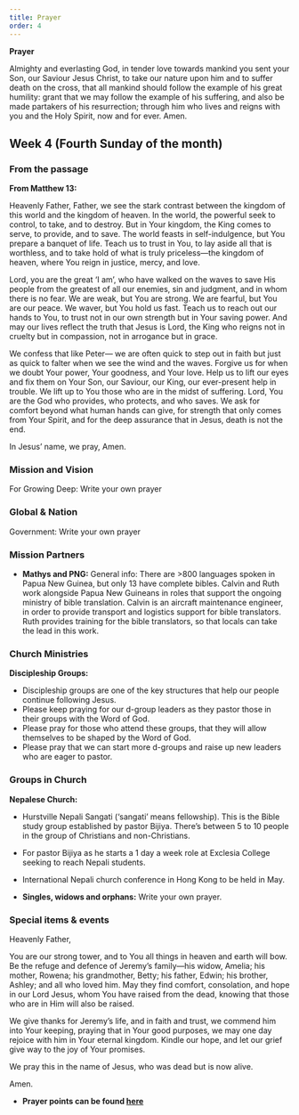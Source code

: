 ```yaml
---
title: Prayer
order: 4
---
```

**Prayer**

Almighty and everlasting God, in tender love towards mankind you sent your Son, our Saviour Jesus Christ, to take our nature upon him and to suffer death on the cross, that all mankind should follow the example of his great humility: grant that we may follow the example of his suffering, and also be made partakers of his resurrection; through him who lives and reigns with you and the Holy Spirit, now and for ever. Amen.



## Week 4 (Fourth Sunday of the month)

### From the passage ###
**From Matthew 13:**

Heavenly Father,
Father, we see the stark contrast between the kingdom of this world and the kingdom of heaven. In the world, the powerful seek to control, to take, and to destroy. But in Your kingdom, the King comes to serve, to provide, and to save. The world feasts in self-indulgence, but You prepare a banquet of life. Teach us to trust in You, to lay aside all that is worthless, and to take hold of what is truly priceless—the kingdom of heaven, where You reign in justice, mercy, and love.

Lord, you are the great ‘I am’, who have walked on the waves to save His people from the greatest of all our enemies, sin and judgment, and in whom there is no fear. 
We are weak, but You are strong. We are fearful, but You are our peace. We waver, but You hold us fast. Teach us to reach out our hands to You, to trust not in our own strength but in Your saving power. And may our lives reflect the truth that Jesus is Lord, the King who reigns not in cruelty but in compassion, not in arrogance but in grace.

We confess that like Peter— we are often quick to step out in faith but just as quick to falter when we see the wind and the waves. Forgive us for when we doubt Your power, Your goodness, and Your love. Help us to lift our eyes and fix them on Your Son, our Saviour, our King, our ever-present help in trouble.
We lift up to You those who are in the midst of suffering. Lord, You are the God who provides, who protects, and who saves. We ask for comfort beyond what human hands can give, for strength that only comes from Your Spirit, and for the deep assurance that in Jesus, death is not the end.

In Jesus’ name, we pray,
Amen.

### Mission and Vision ###
For Growing Deep: Write your own prayer
  
### Global & Nation ###
Government: Write your own prayer

### Mission Partners ###
- **Mathys and PNG:** General info: There are >800 languages spoken in Papua New Guinea, but only 13 have complete bibles. Calvin and Ruth work alongside Papua New Guineans in roles that support the ongoing ministry of bible translation. Calvin is an aircraft maintenance engineer, in order to provide transport and logistics support for bible translators. Ruth provides training for the bible translators, so that locals can take the lead in this work. 


### Church Ministries ###
**Discipleship Groups:**
- Discipleship groups are one of the key structures that help our people continue following Jesus. 
- Please keep praying for our d-group leaders as they pastor those in their groups with the Word of God. 
- Please pray for those who attend these groups, that they will allow themselves to be shaped by the Word of God. 
- Please pray that we can start more d-groups and raise up new leaders who are eager to pastor.

### Groups in Church ###
**Nepalese Church:**
- Hurstville Nepali Sangati (‘sangati’ means fellowship). This is the Bible study group established by pastor Bijiya. There’s between 5 to 10 people in the group of Christians and non-Christians.
- For pastor Bijiya as he starts a 1 day a week role at Exclesia College seeking to reach Nepali students.
- International Nepali church conference in Hong Kong to be held in May.  

- **Singles, widows and orphans:** Write your own prayer.


### Special items & events ###
Heavenly Father,

You are our strong tower, and to You all things in heaven and earth will bow. Be the refuge and defence of Jeremy’s family—his widow, Amelia; his mother, Rowena; his grandmother, Betty; his father, Edwin; his brother, Ashley; and all who loved him. May they find comfort, consolation, and hope in our Lord Jesus, whom You have raised from the dead, knowing that those who are in Him will also be raised.  

We give thanks for Jeremy’s life, and in faith and trust, we commend him into Your keeping, praying that in Your good purposes, we may one day rejoice with him in Your eternal kingdom. Kindle our hope, and let our grief give way to the joy of Your promises.  

We pray this in the name of Jesus, who was dead but is now alive.  

Amen.  



- **Prayer points can be found [here](https://stgeorgeshurstville.org.au/prayer)**
